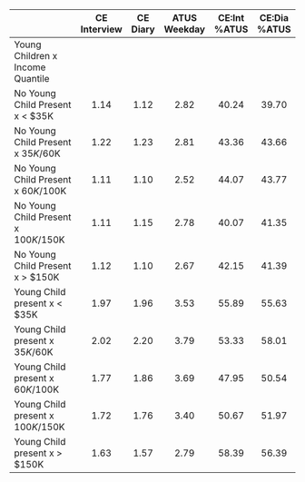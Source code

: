 
|                      | CE<br>Interview |  CE<br>Diary | ATUS<br>Weekday | CE:Int<br>%ATUS | CE:Dia<br>%ATUS |
| -------------------- | :----------: | :----------: | :----------: | :----------: | :----------: |
| Young Children x Income Quantile |              |              |              |              |              |
| No Young Child Present x     < $35K |         1.14 |         1.12 |         2.82 |        40.24 |        39.70 |
| No Young Child Present x  $35K/$60K |         1.22 |         1.23 |         2.81 |        43.36 |        43.66 |
| No Young Child Present x  $60K/$100K |         1.11 |         1.10 |         2.52 |        44.07 |        43.77 |
| No Young Child Present x $100K/$150K |         1.11 |         1.15 |         2.78 |        40.07 |        41.35 |
| No Young Child Present x     > $150K |         1.12 |         1.10 |         2.67 |        42.15 |        41.39 |
| Young Child present x     < $35K |         1.97 |         1.96 |         3.53 |        55.89 |        55.63 |
| Young Child present x  $35K/$60K |         2.02 |         2.20 |         3.79 |        53.33 |        58.01 |
| Young Child present x  $60K/$100K |         1.77 |         1.86 |         3.69 |        47.95 |        50.54 |
| Young Child present x $100K/$150K |         1.72 |         1.76 |         3.40 |        50.67 |        51.97 |
| Young Child present x     > $150K |         1.63 |         1.57 |         2.79 |        58.39 |        56.39 |

